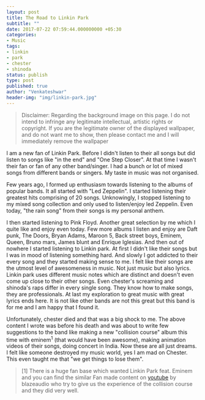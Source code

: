 ```yaml
---
layout: post
title: The Road to Linkin Park
subtitle: ""
date: 2017-07-22 07:59:44.000000000 +05:30
categories:
- Music
tags:
- linkin
- park
- chester
- shinoda
status: publish
type: post
published: true
author: "Venkateshwar"
header-img: "img/linkin-park.jpg"
---
```


> Disclaimer:  Regarding the background image on this page. I do not intend to infringe any legitimate intellectual, artistic rights or copyright. If you are the legitimate owner of the displayed wallpaper, and do not want me to show, then please contact me and I will immediately remove the wallpaper 

I am a new fan of Linkin Park. Before I didn't listen to their all songs but did listen to songs like "in the end" and "One Step Closer". At that time I wasn't their fan or fan of any other band/singer. I had a bunch or lot of mixed songs from different bands or singers. My taste in music was not organised.

Few years ago, I formed up enthusiasm towards listening to the albums of popular bands. It all started with "Led Zeppelin". I started listening their greatest hits comprising of 20 songs. Unknowingly, I stopped listening to my mixed song collection and only used to listen/enjoy led Zeppelin. Even today, "the rain song" from their songs is my personal anthem.

I then started listening to Pink Floyd. Another great selection by me which I quite like and enjoy even today. Few more albums I listen and enjoy are Daft punk, The Doors, Bryan Adams, Maroon 5, Back street boys, Eminem, Queen, Bruno mars, James blunt and Enrique Iglesias. And then out of nowhere I started listening to Linkin park. At first I didn't like their songs but I was in mood of listening something hard. And slowly I got addicted to their every song and they started making sense to me. I felt like their songs are the utmost level of awesomeness in music. Not just music but also lyrics. Linkin park uses different music notes which are distinct and doesn't even come up close to their other songs. Even chester's screaming and shinoda's raps differ in every single song. They know how to make songs, they are professionals. At last my exploration to great music with great lyrics ends here. It is not like other bands are not this great but this band is for me and I am happy that I found it. 

Unfortunately, chester died and that was a big shock to me. The above content I wrote was before his death and was about to write few suggestions to the band like making a new "collision course" album this time with eminem<sup>1</sup> (that would have been awesome), making animation videos of their songs, doing concert in India. Now these are all just dreams. I felt like someone destroyed my music world, yes I am mad on Chester. This even taught me that "we get things to lose them". 

> [1] There is a huge fan base which wanted Linkin Park feat. Eminem and you can find the similar Fan made content on [youtube](https://www.youtube.com/watch?v=6JHmfLHt8Jo) by blazeaudio who try to give us the experience of the collision course and they did very well.
